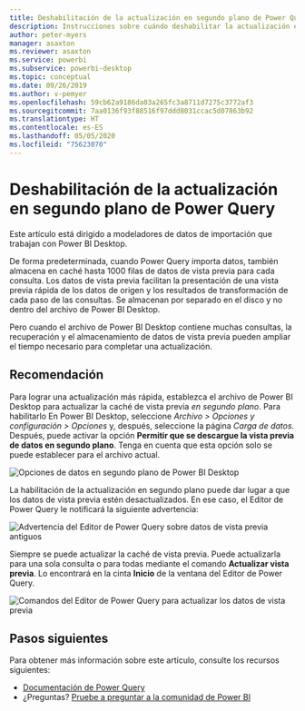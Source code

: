 ```yaml
---
title: Deshabilitación de la actualización en segundo plano de Power Query
description: Instrucciones sobre cuándo deshabilitar la actualización en segundo plano de Power Query.
author: peter-myers
manager: asaxton
ms.reviewer: asaxton
ms.service: powerbi
ms.subservice: powerbi-desktop
ms.topic: conceptual
ms.date: 09/26/2019
ms.author: v-pemyer
ms.openlocfilehash: 59cb62a9186da03a265fc3a8711d7275c3772af3
ms.sourcegitcommit: 7aa0136f93f88516f97ddd8031ccac5d07863b92
ms.translationtype: HT
ms.contentlocale: es-ES
ms.lasthandoff: 05/05/2020
ms.locfileid: "75623070"
---
```

# <a name="disable-power-query-background-refresh"></a>Deshabilitación de la actualización en segundo plano de Power Query

Este artículo está dirigido a modeladores de datos de importación que trabajan con Power BI Desktop.

De forma predeterminada, cuando Power Query importa datos, también almacena en caché hasta 1000 filas de datos de vista previa para cada consulta. Los datos de vista previa facilitan la presentación de una vista previa rápida de los datos de origen y los resultados de transformación de cada paso de las consultas. Se almacenan por separado en el disco y no dentro del archivo de Power BI Desktop.

Pero cuando el archivo de Power BI Desktop contiene muchas consultas, la recuperación y el almacenamiento de datos de vista previa pueden ampliar el tiempo necesario para completar una actualización.

## <a name="recommendation"></a>Recomendación

Para lograr una actualización más rápida, establezca el archivo de Power BI Desktop para actualizar la caché de vista previa _en segundo plano_. Para habilitarlo En Power BI Desktop, seleccione _Archivo > Opciones y configuración > Opciones_ y, después, seleccione la página _Carga de datos_. Después, puede activar la opción **Permitir que se descargue la vista previa de datos en segundo plano**. Tenga en cuenta que esta opción solo se puede establecer para el archivo actual.

![Opciones de datos en segundo plano de Power BI Desktop](media/power-query-background-refresh/power-query-options-background-data.png)

La habilitación de la actualización en segundo plano puede dar lugar a que los datos de vista previa estén desactualizados. En ese caso, el Editor de Power Query le notificará la siguiente advertencia:

![Advertencia del Editor de Power Query sobre datos de vista previa antiguos](media/power-query-background-refresh/power-query-preview-data-old.png)

Siempre se puede actualizar la caché de vista previa. Puede actualizarla para una sola consulta o para todas mediante el comando **Actualizar vista previa**. Lo encontrará en la cinta **Inicio** de la ventana del Editor de Power Query.

![Comandos del Editor de Power Query para actualizar los datos de vista previa](media/power-query-background-refresh/power-query-refresh-preview-data.png)

## <a name="next-steps"></a>Pasos siguientes

Para obtener más información sobre este artículo, consulte los recursos siguientes:

- [Documentación de Power Query](/power-query/)
- ¿Preguntas? [Pruebe a preguntar a la comunidad de Power BI](https://community.powerbi.com/)
